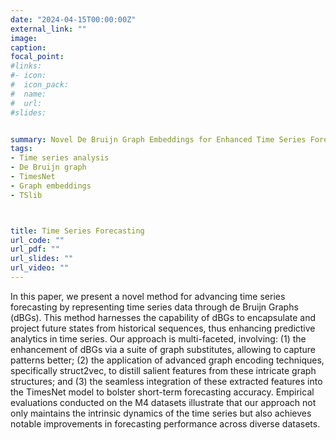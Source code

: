 ```yaml
---
date: "2024-04-15T00:00:00Z"
external_link: ""
image:
caption: 
focal_point: 
#links:
#- icon: 
#  icon_pack: 
#  name: 
#  url: 
#slides: 


summary: Novel De Bruijn Graph Embeddings for Enhanced Time Series Forecasting
tags:
- Time series analysis
- De Bruijn graph
- TimesNet
- Graph embeddings
- TSlib



title: Time Series Forecasting
url_code: ""
url_pdf: ""
url_slides: ""
url_video: ""
---
```

In this paper, we present a novel method for advancing time series forecasting by representing time series data through de Bruijn Graphs (dBGs). This method harnesses the capability of dBGs to encapsulate and project future states from historical sequences, thus enhancing predictive analytics  in time series. Our approach is multi-faceted, involving: (1) the enhancement of dBGs via a suite of graph substitutes, allowing to capture patterns better; (2) the application of advanced graph encoding techniques, specifically struct2vec, to distill salient features from these intricate graph structures; and (3) the seamless integration of these extracted features into the TimesNet model to bolster short-term forecasting accuracy. Empirical evaluations conducted on the M4 datasets illustrate that our approach not only maintains the intrinsic dynamics of the time series but also achieves notable improvements in forecasting performance across diverse datasets.